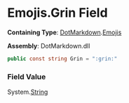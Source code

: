 # Emojis\.Grin Field

**Containing Type**: [DotMarkdown](../../README.md)\.[Emojis](../README.md)

**Assembly**: DotMarkdown\.dll

```csharp
public const string Grin = ":grin:"
```

### Field Value

System\.[String](https://docs.microsoft.com/en-us/dotnet/api/system.string)